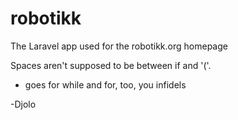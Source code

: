 # robotikk
The Laravel app used for the robotikk.org homepage


Spaces aren't supposed to be between if and '('.

* goes for while and for, too, you infidels

-Djolo
